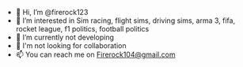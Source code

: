 - 👋 Hi, I’m @firerock123
- 👀 I’m interested in Sim racing, flight sims, driving sims, arma 3, fifa, rocket league, f1 politics, football politics
- 🌱 I’m currently not developing
- 💞️ I'm not looking for collaboration 
- 📫 You can reach me on Firerock104@gmail.com

<!---
firerock123/firerock123 is a ✨ special ✨ repository because its `README.md` (this file) appears on your GitHub profile.
You can click the Preview link to take a look at your changes.
--->
